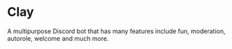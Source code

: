 # Clay
A multipurpose Discord bot that has many features include fun, moderation, autorole, welcome and much more.
